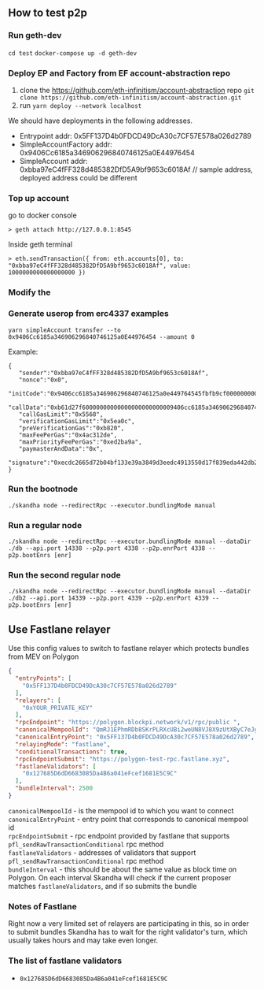 ## How to test p2p

### Run geth-dev

`cd test`
`docker-compose up -d geth-dev`

### Deploy EP and Factory from EF account-abstraction repo

1. clone the https://github.com/eth-infinitism/account-abstraction repo `git clone https://github.com/eth-infinitism/account-abstraction.git`
2. run `yarn deploy --network localhost` 

We should have deployments in the following addresses.
- Entrypoint addr: 0x5FF137D4b0FDCD49DcA30c7CF57E578a026d2789
- SimpleAccountFactory addr: 0x9406Cc6185a346906296840746125a0E44976454
- SimpleAccount addr: 0xbba97eC4fFF328d485382DfD5A9bf9653c6018Af // sample address, deployed address could be different 

### Top up account

go to docker console
```
> geth attach http://127.0.0.1:8545
```
Inside geth terminal
```
> eth.sendTransaction({ from: eth.accounts[0], to: "0xbba97eC4fFF328d485382DfD5A9bf9653c6018Af", value: 1000000000000000000 })
```

### Modify the 

### Generate userop from erc4337 examples

`yarn simpleAccount transfer --to 0x9406Cc6185a346906296840746125a0E44976454 --amount 0`

Example: 
```
{
   "sender":"0xbba97eC4fFF328d485382DfD5A9bf9653c6018Af",
   "nonce":"0x0",
   "initCode":"0x9406cc6185a346906296840746125a0e449764545fbfb9cf00000000000000000000000005449b55b91e9ebdd099ed584cb6357234f2ab3b0000000000000000000000000000000000000000000000000000000000000000",
   "callData":"0xb61d27f60000000000000000000000009406cc6185a346906296840746125a0e4497645400000000000000000000000000000000000000000000000000000000000f424000000000000000000000000000000000000000000000000000000000000000600000000000000000000000000000000000000000000000000000000000000000",
   "callGasLimit":"0x5568",
   "verificationGasLimit":"0x5ea0c",
   "preVerificationGas":"0xb820",
   "maxFeePerGas":"0x4ac312de",
   "maxPriorityFeePerGas":"0xed2ba9a",
   "paymasterAndData":"0x",
   "signature":"0xecdc2665d72b04bf133e39a3849d3eedc4913550d17f839eda442db2ea175e906750b860ba0e3ac1d3de068c2e16183a1e430f77fae2ec94e44298083576033e1c"
}
```

### Run the bootnode

```
./skandha node --redirectRpc --executor.bundlingMode manual
```

### Run a regular node

```
./skandha node --redirectRpc --executor.bundlingMode manual --dataDir ./db --api.port 14338 --p2p.port 4338 --p2p.enrPort 4338 --p2p.bootEnrs [enr]
```

### Run the second regular node 

```
./skandha node --redirectRpc --executor.bundlingMode manual --dataDir ./db2 --api.port 14339 --p2p.port 4339 --p2p.enrPort 4339 --p2p.bootEnrs [enr]
```

## Use Fastlane relayer

Use this config values to switch to fastlane relayer which protects bundles from MEV on Polygon

```json
{
  "entryPoints": [
    "0x5FF137D4b0FDCD49DcA30c7CF57E578a026d2789"
  ],
  "relayers": [
    "0xYOUR_PRIVATE_KEY"
  ],
  "rpcEndpoint": "https://polygon.blockpi.network/v1/rpc/public	",
  "canonicalMempoolId": "QmRJ1EPhmRDb8SKrPLRXcUBi2weUN8VJ8X9zUtXByC7eJg",
  "canonicalEntryPoint": "0x5FF137D4b0FDCD49DcA30c7CF57E578a026d2789",
  "relayingMode": "fastlane",
  "conditionalTransactions": true,
  "rpcEndpointSubmit": "https://polygon-test-rpc.fastlane.xyz",
  "fastlaneValidators": [
    "0x127685D6dD6683085Da4B6a041eFcef1681E5C9C"
  ],
  "bundleInterval": 2500
}

```

`canonicalMempoolId` - is the mempool id to which you want to connect\
`canonicalEntryPoint` - entry point that corresponds to canonical mempool id\
`rpcEndpointSubmit` - rpc endpoint provided by fastlane that supports `pfl_sendRawTransactionConditional` rpc method\
`fastlaneValidators` - addresses of validators that support `pfl_sendRawTransactionConditional` rpc method\
`bundleInterval` - this should be about the same value as block time on Polygon. On each interval Skandha will check if the current proposer matches `fastlaneValidators`, and if so submits the bundle


### Notes of Fastlane

Right now a very limited set of relayers are participating in this, so in order to submit bundles Skandha has to wait for the right validator's turn, which usually takes hours and may take even longer.

### The list of fastlane validators

- `0x127685D6dD6683085Da4B6a041eFcef1681E5C9C`